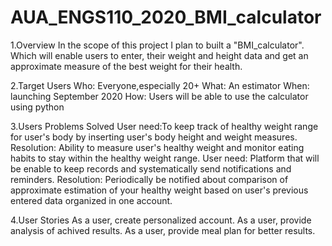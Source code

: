 # AUA_ENGS110_2020_BMI_calculator

1.Overview
In the scope of this project I plan to built a "BMI_calculator". 
Which will enable users to enter, their weight and height data and get an approximate measure of the best weight for their health.

2.Target Users
Who: Everyone,especially 20+
What: An estimator
When: launching September 2020
How: Users will be able to use the calculator using python


3.Users Problems Solved
User need:To keep track of healthy weight range for user's body by inserting user's body height and weight measures.
Resolution: Ability to measure user's healthy weight and monitor eating habits to stay within the healthy weight range.
User need: Platform that will be enable to keep records and systematically send notifications and reminders.
Resolution: Periodically be notified about comparison of approximate estimation of your healthy weight based on user's previous entered data organized in one account.

4.User Stories
As a user, create personalized account.
As a user, provide analysis of achived results.
As a user, provide meal plan for better results.
